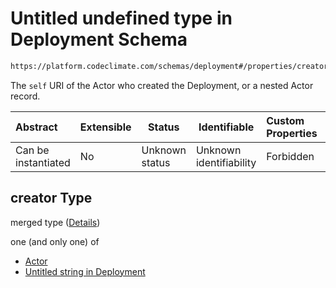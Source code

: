 # Untitled undefined type in Deployment Schema

```txt
https://platform.codeclimate.com/schemas/deployment#/properties/creator
```

The `self` URI of the Actor who created the Deployment, or a nested Actor record.


| Abstract            | Extensible | Status         | Identifiable            | Custom Properties | Additional Properties | Access Restrictions | Defined In                                                                              |
| :------------------ | ---------- | -------------- | ----------------------- | :---------------- | --------------------- | ------------------- | --------------------------------------------------------------------------------------- |
| Can be instantiated | No         | Unknown status | Unknown identifiability | Forbidden         | Allowed               | none                | [Deployment.schema.json\*](../../schemas/Deployment.schema.json "open original schema") |

## creator Type

merged type ([Details](deployment-properties-creator.md))

one (and only one) of

-   [Actor](codeissue-properties-statusupdatedby-oneof-actor.md "check type definition")
-   [Untitled string in Deployment](deployment-properties-creator-oneof-1.md "check type definition")
